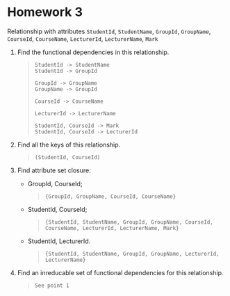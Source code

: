 # Homework 3

Relationship with attributes `StudentId`, `StudentName`, `GroupId`, `GroupName`,
`CourseId`, `CourseName`, `LecturerId`, `LecturerName`, `Mark`

1. Find the functional dependencies in this relationship.

    > ```
    > StudentId -> StudentName
    > StudentId -> GroupId
    >
    > GroupId -> GroupName
    > GroupName -> GroupId
    >
    > CourseId -> CourseName
    >
    > LecturerId -> LecturerName
    >
    > StudentId, CourseId -> Mark
    > StudentId, CourseId -> LecturerId
    > ```

2. Find all the keys of this relationship.

    > `(StudentId, CourseId)`

3. Find attribute set closure:

    + GroupId, CourseId;

       > `{GroupId, GroupName, CourseId, CourseName}`

    + StudentId, CourseId;

       > `{StudentId, StudentName, GroupId, GroupName, CourseId, CourseName, LecturerId, LecturerName, Mark}`

    + StudentId, LecturerId.

       > `{StudentId, StudentName, GroupId, GroupName, LecturerId, LecturerName}`

4. Find an inreducable set of functional dependencies for this relationship.

    > `See point 1`
